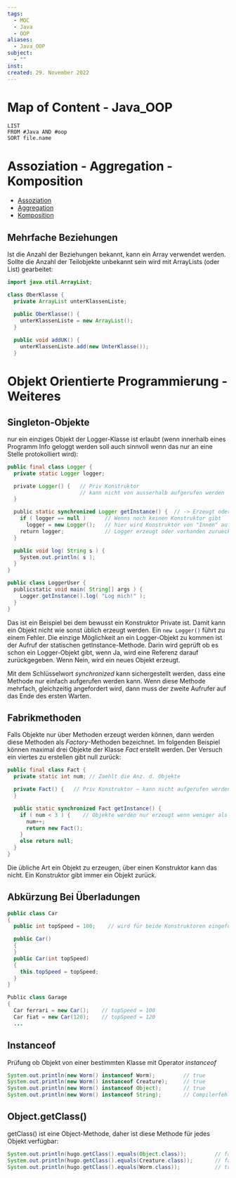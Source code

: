 ```yaml
---
tags:
  - MOC
  - Java
  - OOP
aliases:
  - Java_OOP
subject:
  - ""
inst: 
created: 29. November 2022
---
```


# Map of Content - Java_OOP

```dataview
LIST
FROM #Java AND #oop
SORT file.name
 ```

# Assoziation - Aggregation - Komposition

- [Assoziation](../SoftwareEngineering/UML/Assoziation.md)
- [Aggregation](../SoftwareEngineering/UML/Aggregation.md)
- [Komposition](../SoftwareEngineering/UML/Komposition.md)

## Mehrfache Beziehungen

Ist die Anzahl der Beziehungen bekannt, kann ein Array verwendet werden. Sollte die Anzahl der Teilobjekte unbekannt sein wird mit ArrayLists (oder List) gearbeitet:

```java
import java.util.ArrayList;

class OberKlasse {
  private ArrayList unterKlassenListe;

  public OberKlasse() {
    unterKlassenListe = new ArrayList();
  }
  
  public void addUK() {
    unterKlassenListe.add(new UnterKlasse());
  }
```

# Objekt Orientierte Programmierung - Weiteres

## Singleton-Objekte

nur ein einziges Objekt der Logger-Klasse ist erlaubt (wenn innerhalb eines Programm Info geloggt werden soll auch sinnvoll wenn das nur an eine Stelle protokolliert wird):

```java
public final class Logger {
  private static Logger logger;

  private Logger() {   // Priv Konstruktor
      				   // kann nicht von ausserhalb aufgerufen werden
  }

  public static synchronized Logger getInstance() {  // -> Erzeugt oder gibt zurueck
    if ( logger == null )	   // Wenns noch keinen Konstruktor gibt
      logger = new Logger();   // hier wird Konstruktor von "Innen" aufgerufen
    return logger;			   // Logger erzeugt oder vorhanden zurueck
  }

  public void log( String s ) {
    System.out.println( s );
  }
}

public class LoggerUser {
  publicstatic void main( String[] args ) {
    Logger.getInstance().log( "Log mich!" );
  }
}
```

Das ist ein Beispiel bei dem bewusst ein Konstruktor Private ist. Damit kann ein Objekt nicht wie sonst üblich erzeugt werden. Ein `new Logger()` führt zu einem Fehler. Die einzige Möglichkeit an ein Logger-Objekt zu kommen ist der Aufruf der statischen getInstance-Methode. Darin wird geprüft ob es schon ein Logger-Objekt gibt, wenn Ja, wird eine Referenz darauf zurückgegeben. Wenn Nein, wird ein neues Objekt erzeugt.

Mit dem Schlüsselwort *synchronized* kann sichergestellt werden, dass eine Methode nur einfach aufgerufen werden kann. Wenn diese Methode mehrfach, gleichzeitig angefordert wird, dann muss der zweite Aufrufer auf das Ende des ersten Warten.

## Fabrikmethoden

Falls Objekte nur über Methoden erzeugt werden können, dann werden diese Methoden als *Factory*-Methoden bezeichnet. Im folgenden Beispiel können maximal drei Objekte der Klasse *Fact* erstellt werden. Der Versuch ein viertes zu erstellen gibt null zurück:

```java
public final class Fact {
  private static int num; // Zaehlt die Anz. d. Objekte

  private Fact() {   // Priv Konstruktor – kann nicht aufgerufen werden
  }

  public static synchronized Fact getInstance() {
    if ( num < 3 ) {	// Objekte werden nur erzeugt wenn weniger als 3
      num++;
	  return new Fact();
    }
    else return null;
  }
}
```

Die übliche Art ein Objekt zu erzeugen, über einen Konstruktor kann das nicht. Ein Konstruktor gibt immer ein Objekt zurück.

## Abkürzung Bei Überladungen

```java
public class Car
{
  public int topSpeed = 100;    // wird für beide Konstruktoren eingefügt

  public Car()
  {
  }
  public Car(int topSpeed)
  {
    this.topSpeed = topSpeed;
  }
}

Public class Garage
{
  Car ferrari = new Car();    // topSpeed = 100
  Car fiat = new Car(120);    // topSpeed = 120
  ...
```

## Instanceof

Prüfung ob Objekt von einer bestimmten Klasse mit Operator *instanceof*

```java
System.out.println(new Worm() instanceof Worm);         // true
System.out.println(new Worm() instanceof Creature);     // true
System.out.println(new Worm() instanceof Object);       // true
System.out.println(new Worm() instanceof String);       // Compilerfehler
```

## Object.getClass()

getClass() ist eine Object-Methode, daher ist diese Methode für jedes Objekt verfügbar:

```java
System.out.println(hugo.getClass().equals(Object.class));         // false
System.out.println(hugo.getClass().equals(Creature.class));       // false
System.out.println(hugo.getClass().equals(Worm.class));           // true (hugo = Wurm)
```
